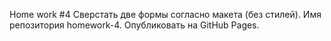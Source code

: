 Home work #4
Сверстать две формы согласно макета (без стилей).
Имя репозитория homework-4. Опубликовать на GitHub Pages.
